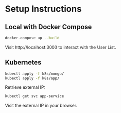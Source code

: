 # Setup Instructions

## Local with Docker Compose
```bash
docker-compose up --build
```
Visit http://localhost:3000 to interact with the User List.

## Kubernetes
```bash
kubectl apply -f k8s/mongo/
kubectl apply -f k8s/app/
```
Retrieve external IP:
```bash
kubectl get svc app-service
```
Visit the external IP in your browser.